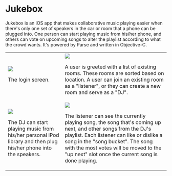 Jukebox
=======

Jukebox is an iOS app that makes collaborative music playing easier when there's only one set of speakers in the car or room that a phone can be plugged into. One person can start playing music from his/her phone, and others can vote on upcoming songs to alter the playlist according to what the crowd wants. It's powered by Parse and written in Objective-C.

<table>

<tr>

<td>
<img src="https://i.imgur.com/VHKAvwg.png?1?9264">
<p>The login screen.</p>
</td>

<td>
<img src="https://i.imgur.com/XxFGJPI.png?1?6247">
<p>A user is greeted with a list of existing rooms. These rooms are sorted based on location. A user can join an existing room as a "listener", or they can create a new room and serve as a "DJ".</p>
</td>

</tr>

<tr>

<td>
<img src="https://i.imgur.com/7spg7Pc.png?1?6467">
<p>The DJ can start playing music from his/her personal iPod library and then plug his/her phone into the speakers.</p>
</td>

<td>
<img src="https://i.imgur.com/3ipvhQM.png?1?9248">
<p>The listener can see the currently playing song, the song that's coming up next, and other songs from the DJ's playlist. Each listener can like or dislike a song in the "song bucket". The song with the most votes will be moved to the "up next" slot once the current song is done playing.</p>
</td>

</tr>
</table>
